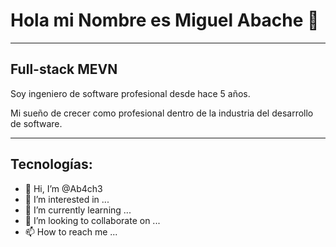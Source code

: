 # Hola mi Nombre es Miguel Abache 👋
___

##  Full-stack MEVN

Soy ingeniero de software profesional desde hace 5 años.

Mi sueño de crecer como profesional dentro de la industria del desarrollo de software. 
___
## Tecnologías:



- 👋 Hi, I’m @Ab4ch3
- 👀 I’m interested in ...
- 🌱 I’m currently learning ...
- 💞️ I’m looking to collaborate on ...
- 📫 How to reach me ...

<!---
Ab4ch3/Ab4ch3 is a ✨ special ✨ repository because its `README.md` (this file) appears on your GitHub profile.
You can click the Preview link to take a look at your changes.
--->
